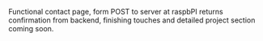 Functional contact page, form POST to server at raspbPI returns confirmation from backend, finishing touches and detailed project section coming soon.
